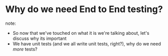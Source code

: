 # Why do we need End to End testing?

note:
- So now that we've touched on what it is we're talking about, let's discuss why its important
- We have unit tests (and we all write unit tests, right?), why do we need *more* tests?